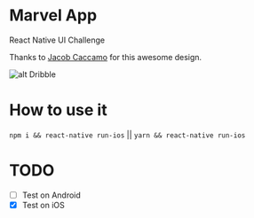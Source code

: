 # Marvel App
React Native UI Challenge 

Thanks to [Jacob Caccamo](https://dribbble.com/jacobcaccamo) for this awesome design.

![alt Dribble](https://raw.githubusercontent.com/cinder92/react-native-marvel-app/master/how-app-should-look.png)

# How to use it

`npm i && react-native run-ios` || `yarn && react-native run-ios`

# TODO

- [ ] Test on Android
- [x] Test on iOS
